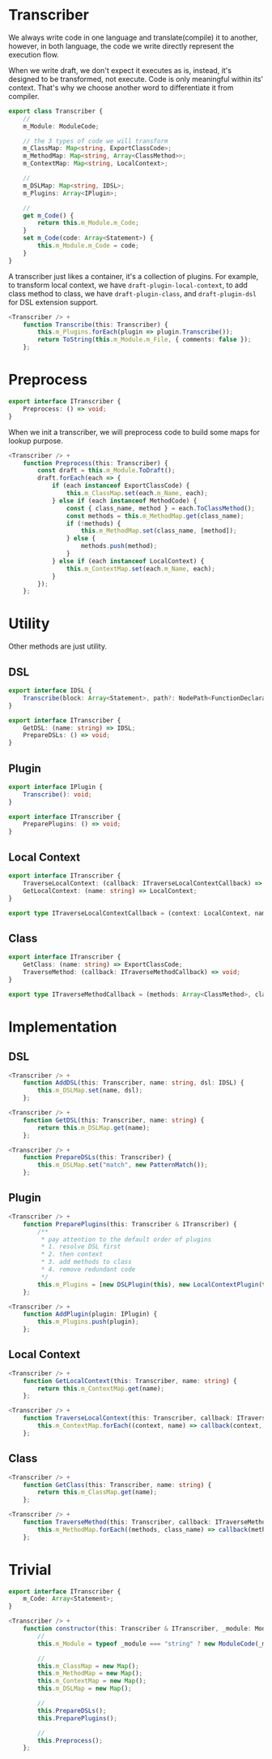 # Transcriber

We always write code in one language and translate(compile) it to another, however, in both language, the code we write directly represent the execution flow.

When we write draft, we don't expect it executes as is, instead, it's designed to be transformed, not execute. Code is only meaningful within its' context. That's why we choose another word to differentiate it from compiler.

```typescript
export class Transcriber {
    //
    m_Module: ModuleCode;

    // the 3 types of code we will transform
    m_ClassMap: Map<string, ExportClassCode>;
    m_MethodMap: Map<string, Array<ClassMethod>>;
    m_ContextMap: Map<string, LocalContext>;

    //
    m_DSLMap: Map<string, IDSL>;
    m_Plugins: Array<IPlugin>;

    //
    get m_Code() {
        return this.m_Module.m_Code;
    }
    set m_Code(code: Array<Statement>) {
        this.m_Module.m_Code = code;
    }
}
```

A transcriber just likes a container, it's a collection of plugins. For example, to transform local context, we have ```draft-plugin-local-context```, to add class method to class, we have ```draft-plugin-class```, and ```draft-plugin-dsl``` for DSL extension support.

```typescript
<Transcriber /> +
    function Transcribe(this: Transcriber) {
        this.m_Plugins.forEach(plugin => plugin.Transcribe());
        return ToString(this.m_Module.m_File, { comments: false });
    };
```

# Preprocess

```typescript
export interface ITranscriber {
    Preprocess: () => void;
}
```

When we init a transcriber, we will preprocess code to build some maps for lookup purpose.

```typescript
<Transcriber /> +
    function Preprocess(this: Transcriber) {
        const draft = this.m_Module.ToDraft();
        draft.forEach(each => {
            if (each instanceof ExportClassCode) {
                this.m_ClassMap.set(each.m_Name, each);
            } else if (each instanceof MethodCode) {
                const { class_name, method } = each.ToClassMethod();
                const methods = this.m_MethodMap.get(class_name);
                if (!methods) {
                    this.m_MethodMap.set(class_name, [method]);
                } else {
                    methods.push(method);
                }
            } else if (each instanceof LocalContext) {
                this.m_ContextMap.set(each.m_Name, each);
            }
        });
    };
```

# Utility

Other methods are just utility.

## DSL

```typescript
export interface IDSL {
    Transcribe(block: Array<Statement>, path?: NodePath<FunctionDeclaration>): Array<Statement>;
}
```

```typescript
export interface ITranscriber {
    GetDSL: (name: string) => IDSL;
    PrepareDSLs: () => void;
}
```

## Plugin

```typescript
export interface IPlugin {
    Transcribe(): void;
}
```

```typescript
export interface ITranscriber {
    PreparePlugins: () => void;
}
```

## Local Context

```typescript
export interface ITranscriber {
    TraverseLocalContext: (callback: ITraverseLocalContextCallback) => void;
    GetLocalContext: (name: string) => LocalContext;
}
```

```typescript
export type ITraverseLocalContextCallback = (context: LocalContext, name: string) => void;
```

## Class

```typescript
export interface ITranscriber {
    GetClass: (name: string) => ExportClassCode;
    TraverseMethod: (callback: ITraverseMethodCallback) => void;
}
```

```typescript
export type ITraverseMethodCallback = (methods: Array<ClassMethod>, class_name: string) => void;
```

# Implementation

##  DSL

```typescript
<Transcriber /> +
    function AddDSL(this: Transcriber, name: string, dsl: IDSL) {
        this.m_DSLMap.set(name, dsl);
    };
```

```typescript
<Transcriber /> +
    function GetDSL(this: Transcriber, name: string) {
        return this.m_DSLMap.get(name);
    };
```

```typescript
<Transcriber /> +
    function PrepareDSLs(this: Transcriber) {
        this.m_DSLMap.set("match", new PatternMatch());
    };
```

##  Plugin

```typescript
<Transcriber /> +
    function PreparePlugins(this: Transcriber & ITranscriber) {
        /**
         * pay attention to the default order of plugins
         * 1. resolve DSL first
         * 2. then context
         * 3. add methods to class
         * 4. remove redundant code
         */
        this.m_Plugins = [new DSLPlugin(this), new LocalContextPlugin(this), new ClassPlugin(this), new FilterPlugin(this)];
    };
```

```typescript
<Transcriber /> +
    function AddPlugin(plugin: IPlugin) {
        this.m_Plugins.push(plugin);
    };
```

##  Local Context

```typescript
<Transcriber /> +
    function GetLocalContext(this: Transcriber, name: string) {
        return this.m_ContextMap.get(name);
    };
```

```typescript
<Transcriber /> +
    function TraverseLocalContext(this: Transcriber, callback: ITraverseLocalContextCallback) {
        this.m_ContextMap.forEach((context, name) => callback(context, name));
    };
```

##  Class

```typescript
<Transcriber /> +
    function GetClass(this: Transcriber, name: string) {
        return this.m_ClassMap.get(name);
    };
```

```typescript
<Transcriber /> +
    function TraverseMethod(this: Transcriber, callback: ITraverseMethodCallback) {
        this.m_MethodMap.forEach((methods, class_name) => callback(methods, class_name));
    };
```

# Trivial

```typescript
export interface ITranscriber {
    m_Code: Array<Statement>;
}
```

```typescript
<Transcriber /> +
    function constructor(this: Transcriber & ITranscriber, _module: ModuleCode | string) {
        //
        this.m_Module = typeof _module === "string" ? new ModuleCode(_module) : _module;

        //
        this.m_ClassMap = new Map();
        this.m_MethodMap = new Map();
        this.m_ContextMap = new Map();
        this.m_DSLMap = new Map();

        //
        this.PrepareDSLs();
        this.PreparePlugins();

        //
        this.Preprocess();
    };
```